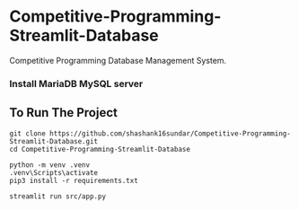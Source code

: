 # Competitive-Programming-Streamlit-Database

Competitive Programming Database Management System.

### Install MariaDB MySQL server

## To Run The Project
```
git clone https://github.com/shashank16sundar/Competitive-Programming-Streamlit-Database.git
cd Competitive-Programming-Streamlit-Database

python -m venv .venv
.venv\Scripts\activate
pip3 install -r requirements.txt

streamlit run src/app.py
```
